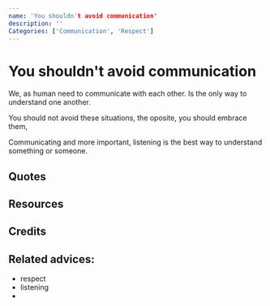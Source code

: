 ```yaml
---
name: 'You shouldn't avoid communication'
description: ''
Categories: ['Communication', 'Respect']
---
```

# You shouldn't avoid communication

We, as human need to communicate with each other. Is the only way to understand one another.

You should not avoid these situations, the oposite, you should embrace them,

Communicating and more important, listening is the best way to understand something or someone.



## Quotes

## Resources

## Credits

## Related advices:

- respect
- listening
- 
